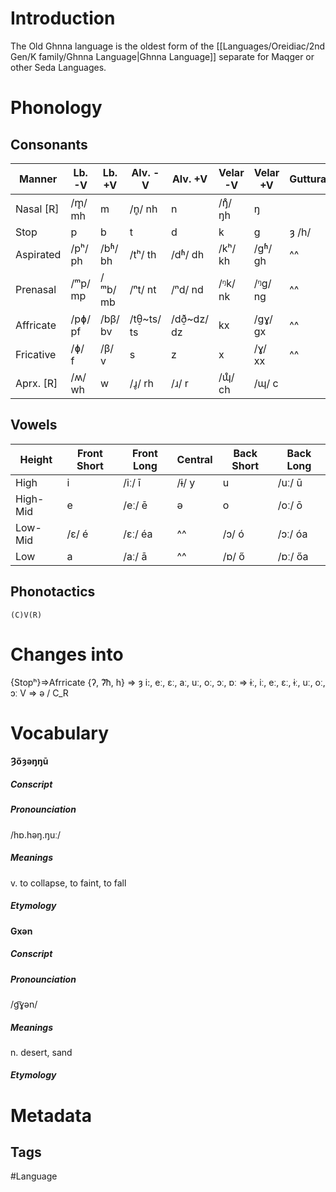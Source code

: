 # Introduction
The Old Ghnna language is the oldest form of the [[Languages/Oreidiac/2nd Gen/K family/Ghnna Language|Ghnna Language]] separate for Maqger or other Seda Languages.
# Phonology
## Consonants

| Manner | Lb. -V | Lb. +V | Alv. -V | Alv. +V | Velar -V | Velar +V | Guttural|
| --- | --- | --- | --- | --- | --- | --- | -- |
| Nasal [R] | /m̥/ mh | m | /n̥/ nh | n | /ŋ̊/ ŋh | ŋ |
| Stop | p | b | t | d | k | g | ȝ /h/ |
| Aspirated | /pʰ/ ph | /bʱ/ bh | /tʰ/ th | /dʱ/ dh | /kʰ/ kh | /gʱ/ gh | ^^ |
| Prenasal | /ᵐp/ mp | /ᵐb/ mb | /ⁿt/ nt | /ⁿd/ nd | /ᵑk/ nk | /ᵑɡ/ ng | ^^ |
| Affricate | /pɸ/ pf | /bβ/ bv | /tθ̠~ts/ ts | /dð̠~dz/ dz | kx | /gɣ/ gx | ^^ |
| Fricative | /ɸ/ f | /β/ v | s | z | x | /ɣ/ xx | ^^ |
| Aprx. [R] | /ʍ/ wh | w | /ɹ̥/ rh | /ɹ/ r | /ɰ̊/ ch | /ɰ/ c |
## Vowels

| Height | Front Short | Front Long | Central | Back Short | Back Long |
|  -- | -- | -- | -- | -- | -- |
| High | i | /iː/ ī | /ɨ/ y | u | /uː/ ū |
| High-Mid | e | /eː/ ē | ə | o | /oː/ ō |
| Low-Mid | /ɛ/ é | /ɛː/ éa  | ^^ | /ɔ/ ó | /ɔː/ óa |
| Low | a | /aː/ ā | ^^ | /ɒ/ ő | /ɒː/ őa |
## Phonotactics
`(C)V(R)`
# Changes into
{Stopʰ}=>Afrricate
{ʔ, ʔ͡h, h} => ȝ
i:, eː, ɛː, aː, uː, oː, ɔː, ɒː => ɨː, iː, eː, ɛː, ɨː, uː, oː, ɔː
V => ə / C_R
# Vocabulary
#### Ȝőȝəŋŋū
##### Conscript
##### Pronounciation
/hɒ.həŋ.ŋuː/
##### Meanings
v. to collapse, to faint, to fall
##### Etymology
#### Gxən
##### Conscript
##### Pronounciation
/g͡ɣən/
##### Meanings
n. desert, sand
##### Etymology
# Metadata
## Tags
#Language 